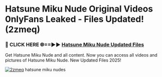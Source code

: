 # Hatsune Miku Nude Original Videos 0nlyFans Leaked - Files Updated! (2zmeq)

<h3>🔴 CLICK HERE 🌐==►► <a href="https://tinyurl.com/52m3yx9h" rel="nofollow">Hatsune Miku Nude Updated Files</a></h3>

Get Hatsune Miku Nude and all content. Now you can access all videos and pictures of Hatsune Miku Nude. New Updated Files 2025!

[![2zmeq](https://i.imgur.com/TnHtlc8.gif)](https://tinyurl.com/52m3yx9h)
hatsune miku nudes